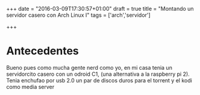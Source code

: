 +++
date = "2016-03-09T17:30:57+01:00"
draft = true
title = "Montando un servidor casero con Arch Linux I"
tags = ['arch','servidor']

+++

# Antecedentes

Bueno pues como mucha gente nerd como yo, en mi casa tenia un servidorcito casero
con un odroid C1, (una alternativa a la raspberry pi 2). Tenia enchufao por usb 2.0
un par de discos duros para el torrent y el kodi como media server
